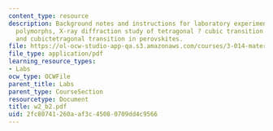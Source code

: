 ```yaml
---
content_type: resource
description: Background notes and instructions for laboratory experiments on crystal
  polymorphs, X-ray diffraction study of tetragonal ? cubic transition in lead titanate,
  and cubictetragonal transition in perovskites.
file: https://ol-ocw-studio-app-qa.s3.amazonaws.com/courses/3-014-materials-laboratory-fall-2006/2fc80741260aaf3c45080709dd4c9566_w2_b2.pdf
file_type: application/pdf
learning_resource_types:
- Labs
ocw_type: OCWFile
parent_title: Labs
parent_type: CourseSection
resourcetype: Document
title: w2_b2.pdf
uid: 2fc80741-260a-af3c-4508-0709dd4c9566
---
```

